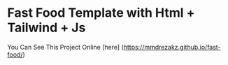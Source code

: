 # Fast Food Template with Html + Tailwind + Js  

 You Can See This Project Online [here] (https://mmdrezakz.github.io/fast-food/)
